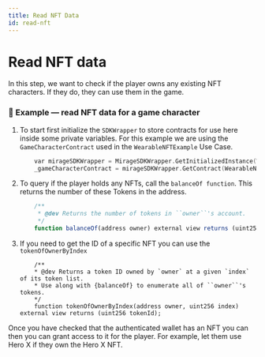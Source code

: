 ```yaml
---
title: Read NFT Data
id: read-nft
---
```


# Read NFT data

In this step, we want to check if the player owns any existing NFT characters. If they do, they can use them in the game. 

### 👀 Example — read NFT data for a game character

1. To start first initialize the `SDKWrapper` to store contracts for use here inside some private variables. For this example we are using the ```GameCharacterContract``` used in the ```WearableNFTExample``` Use Case.

    ```c
        var mirageSDKWrapper = MirageSDKWrapper.GetInitializedInstance(WearableNFTContractInformation.ProviderURL);
        _gameCharacterContract = mirageSDKWrapper.GetContract(WearableNFTContractInformation.GameCharacterContractAddress, WearableNFTContractInformation.GameCharacterABI);
    ```

2. To query if the player holds any NFTs, call the ```balanceOf function```. This returns the number of these Tokens in the address.

    ```js
        /**
         * @dev Returns the number of tokens in ``owner``'s account.
         */
        function balanceOf(address owner) external view returns (uint256 balance);

    ```

3. If you need to get the ID of a specific NFT you can use the ```tokenOfOwnerByIndex```

    ```solidity
        /**
        * @dev Returns a token ID owned by `owner` at a given `index` of its token list.
        * Use along with {balanceOf} to enumerate all of ``owner``'s tokens.
        */
        function tokenOfOwnerByIndex(address owner, uint256 index) external view returns (uint256 tokenId);

    ```

Once you have checked that the authenticated wallet has an NFT you can then you can grant access to it for the player. For example, let them use Hero X if they own the Hero X NFT.
